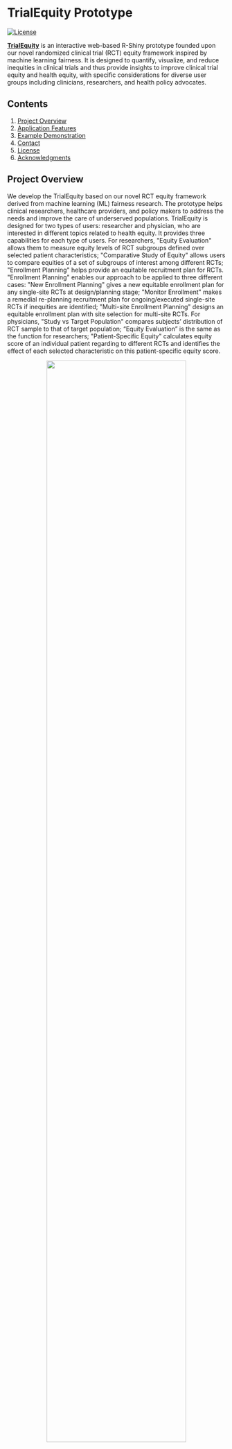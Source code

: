 # TrialEquity Prototype

[![License](https://img.shields.io/badge/License-Apache2-blue.svg)](https://www.apache.org/licenses/LICENSE-2.0) 


[**TrialEquity**]( https://miao-qi-rpi-app.shinyapps.io/TrialEquity/) is an interactive web-based R-Shiny prototype founded upon our novel randomized clinical trial (RCT) equity framework inspired by machine learning fairness. It is designed to quantify, visualize, and reduce inequities in clinical trials and thus provide insights to improve clinical trial equity and health equity, with specific considerations for diverse user groups including clinicians, researchers, and health policy advocates. 


<!-- TABLE OF CONTENTS -->
## Contents

1. [Project Overview](#project-overview)
1. [Application Features](#application-features)
1. [Example Demonstration](#example-demonstration)
1. [Contact](#contact)
1. [License](#license)
1. [Acknowledgments](#acknowledgments)


<!-- ABOUT THE PROJECT -->
## Project Overview
We develop the TrialEquity based on our novel RCT equity framework derived from machine learning (ML) fairness research. The prototype helps clinical
researchers, healthcare providers, and policy makers to address the needs and improve the care of underserved populations. TrialEquity is designed for two types of users: researcher and physician, who are interested in different topics related to health equity. It provides three capabilities for each type of users.
For researchers, "Equity Evaluation" allows them to measure equity levels of RCT subgroups defined over selected patient characteristics; "Comparative Study of
Equity" allows users to compare equities of a set of subgroups of interest among different RCTs; "Enrollment Planning" helps provide an equitable recruitment plan for RCTs. "Enrollment Planning" enables our approach to be applied to three different cases: "New Enrollment Planning" gives a new equitable enrollment plan for any single-site RCTs at design/planning stage; "Monitor Enrollment" makes a remedial re-planning recruitment plan for ongoing/executed single-site RCTs if inequities are identified; "Multi-site Enrollment Planning" designs an equitable enrollment plan with site selection for multi-site RCTs. For physicians, "Study vs Target Population" compares subjects’ distribution of RCT sample to that of target population; “Equity Evaluation” is the same as the function for researchers; "Patient-Specific Equity" calculates equity score of an individual patient regarding to different RCTs and identifies the effect of each selected characteristic on this patient-specific equity score.

<p align="center">
  <img width="80%" height="auto" src="/Figures/toolArch.png">
</p>
<p align="center">
<em>Overview of TrialEquity functionalities.</em>
</p>



### What's the problem?
Within the field of clinical research, there has been ongoing concern that RCTs which lack a diversity of participants may not provide clear evidence of efficacy and safety for new interventions in underrepresented or missing subpopulations. The NIH and other federal agencies have promoted policies and efforts to improve clinical trial recruitment of underserved populations. However, no current technology solutions designed to solve problems related to heath equity exist to systematically evaluate equity of clinical trial participation.


### How can technology help?
Extensive research in ML fairness has created metrics for quantifying inequities in trained ML classification models and for creating novel ML approaches to address these inequities.

Our novel insight is that assignment of a subject to an RCT can be regarded as a classification function that is random. Applying ML-fairness metrics to this classification problem creates novel inequity metrics for RCTs and other clinical studies. The inequity metrics capture how well the actual assignment of subjects to an RCT matches of a hypothetical random assignment. Based on these metrics, ML could help the user rapidly visualize the analyze inequities of different subgroups from multiple RCTs and provide a new plan or remedial solution to improve the trial and health equity.


### The solution
We compare the observed rate in the RCT for the subgroup to the hypothetical ideal rate in an equitable RCT in which patients are assigned truly randomly to the clinical trial.  By considering assignment to the clinical trial as a random classification function, we develop standardized metrics based on variations of ML fairness metrics, such as "Log Disparity." The resulting metrics are functions of disease-specific observed and ideal rates of assignment of protected subgroups to the RCT. The new equitable and remedial recruitment plans are calculated to minimize the violation of the metric thresholds and the inequity values.

We also proposed a multi-objective goal-programming (GP) model for equitable enrollment planning and monitoring based on our equity framework. Guided by the scientific aims of the study, our GP model explicitly models equitable representation as a goal in enrollment and allows researchers to set goal preferences/priorities that best fit the applied scenario and learn from intermediate analysis to obtain a more satisfying solution eventually. Enrollments goals for subgroups defined on the basis of sex/gender, race/ethnicity, age, or other desired characteristics are defined using surveillance datasets.
Thus, the GP modeling process provides justification in terms of a representative sample required by NIH and IRB evaluation to perform valid analysis. It also incorporates lower bounds on subgroup sizes to ensure that the study has sufficient power to determine subgroup differences.

Building on our equity framework, which can systematically evaluate how significantly different the characteristics of the cohort participating in clinical trials are from population-level, disease-specific estimates of those characteristics in national samples, we have implemented a web-based TrialEquity prototype to address the equity problem of clinical research for diverse user groups, and thus promote health equity. Since most medically underserved populations are heterogeneous in composition, our prototype allows for the multivariate analysis on different numbers of population characteristics, which provides more precise and profound insights on equity issue of poor and underserved populations in clinical research. For example, an intervention beneficial for White participants may produce different health outcomes if the gender or age of the same White subjects are taken into account.




## Application Features

You can run the example studies on [**TrialEquity**]( https://miao-qi-rpi-app.shinyapps.io/TrialEquity/).

The tool can
1. Compare the RCT distribution with the target population distribution
2. Measure inequity in randomized clinical trials
3. Visualize inequity for subgroups
4. Compare inequities among studies
5. Design new equitable recruitment plans for RCTs
6. Provide remedial plans for inequitable executed/ongoing RCTs
7. Evaluate individual patient equity


## Example Demonstration
We apply the proposed RCT equity metrics to a real RCT, "Action to Control Cardiovascular Risk in Diabetes (**ACCORD**)", for type 2 diabetes and two RCTs,  "Antihypertensive and Lipid-Lowering Treatment to Prevent Heart AttackTrial (**ALLHAT**)" and "Systolic Blood Pressure Intervention Trial (**SPRINT**)", for hypertension. All sample data are obtained from [Biologic Specimen and Data Repositories Information Coordinating Center (BioLINCC)](https://biolincc.nhlbi.nih.gov/home/).

TrialEquity is designed for two types of users, researchers and physicians, to perform different tasks based on different interests of the users. To start the
analysis, users should indicate a user type based on their roles.
<p align="center">
  <img width="80%" height="auto" src="/Figures/userType.png">
</p>
<p align="center">
<em>User type selection of TrialEquity.</em>
</p>

The following three figures are snapshots of the target population information and RCT upload page. The application allows user to upload multiple target population datasets and RCT datasets for different diseases and to apply single RCT evaluation and multiple RCTs analysis at the same time. 
<p align="center">
  <img width="80%" height="auto" src="/Figures/targetUpload.png">
  <img width="80%" height="auto" src="/Figures/targetUpload2.png">
</p>
<p align="center">
<em>Upload page for target population information in TrialEquity. Top: Default target population estimated from NHANES. Bottom: User-uploaded target population file.</em>
</p>

<p align="center">
  <img width="80%" height="auto" src="/Figures/rctUpload.png">
</p>
<p align="center">
<em>Upload page for RCT information in TrialEquity.</em>
</p>


The two figures below demonstrate the distributions of patients from different gender, age, race/ethnicity, and education level groups in ACCORD and the target population (i.e., U.S. adults with type 2 diabetes). The figures clearly identify that young patients are missing from the clinical trial. Also, the higher red bin shows that the subgroup may be overrepresented in the RCT (e.g., non-Hispanic black female participants who are 45-64 years-old and have high school degree), while the higher green bin shows that the subgroup has the potential to be underrepresented in the RCT (e.g., Hispanic female participants aged 45-64 and do not graduate from high school). The wider green bin means that the subgroup is missing from the clinical trial (e.g., female participants aged 18-44). As shown in the top figure, the plot is interactive and the detailed group information will show up when the mouse hovers on the bin. More interactive functions are shown on the up-right corner on the bottom figure. For example, when the distributions are characterized by a large number of attributes, some bins are too small to be examined and the "zoom in" function can perfectly solve this problem.
<p align="center">
  <img width="80%" height="auto%" src="/Figures/studyVStarget.png">
</p>
<p align="center">
<em>Interactive distributions of subgroups defined over gender, age, race/ethnicity, and education level in both target population and RCT.</em>
</p>


<p align="center">
  <img width="80%" height="auto" src="/Figures/studyVStarget3.png">
</p>
<p align="center">
<em>Using zoom in function to examine distributions of subgroups defined over gender, age, race/ethnicity, and education level in both target population and RCT.</em>
</p>

A summary on RCT and target populations are provided for users to overview, as shown in the figure below.

<p align="center">
  <img width="80%" height="auto" src="/Figures/studyVStarget2.png">
</p>
<p align="center">
<em>Summary data of subgroups defined over gender, age, race/ethnicity, and education level in both target population and RCT.</em>
</p>

We created a visualization using different colors to represent different equity levels. As defined in the following figure, dark red represents the subgroups absent from the RCT; light orange and orange red indicate that subgroups are underrepresented or highly underrepresented in the study cohort relative to the target population; light and blue specify the potentially overrepresented or highly overrepresented subgroups; teal shows the subgroup is either equitably represented or has no significant difference; dark grey indicates that no individuals with selected protected attributes exist in estimated target population; light grey indicates absent subgroup in both estimated target population and study cohort.

<p align="center">
  <img width="60%" height="auto" src="/Figures/colorLegend.png">
</p>
<p align="center">
<em>Color representation of inequity levels</em>
</p>

The next figure presents the equity levels of subgroups defined by race/ethnicity, gender, BMI, and fasting glucose level from the inner ring to the outer ring using the Log Disparity metric. By hovering the mouse on a subgroup area of interest on the sunburst, the equity label, ideal rate, observed rate, and real number of participants of the subgroup will show on the screen. Additionally, by clicking in subgroup area on the sunburst, the corresponding math function of observed rates will show on the right side of the screen. The green line indicates the ideal rate and the brown line indicates the current RCT observed rate on the figure. The order of attributes shown above the sunburst figure can be rearranged to generate different figures for other subgroups. Also, additional equity metrics including Normalized Parity can be applied for evaluation.

<p align="center">
  <img width="80%" height="auto" src="/Figures/equityEvaluation.png">
  <img width="80%" height="auto" src="/Figures/equityEvaluationReport.png">
</p>
<p align="center">
<em>Equity score of subgroups defined over race/ethnicity, gender, BMI, and fasting glucose level, with the corresponding function of observed rate for subgroup Hispanic male susbjects who are overweight and have fasting glucose >=126 mg/dL in ACCORD, with significance level = 0.05, lower equity threshold = 0.2, and upper equity threshold = 0.4. Top: Visualization results. Bottom: Automatically generated report for the selected subgroup.</em>
</p>


The two figure below compare two RCTs, SPRINT and ALLHAT, of hypertension on univariate analysis. We can first compare the equity levels by colors and then go to details by examining the numerical values of equity. For the two RCTs shown here, the ALLHAT RCT is more equitable than the SPRINT regarding to attributes such as gender since more subgroups are fallen into the equitable level and have lower values. A meaningful comparison usually happens for studies of the same disease.
<p align="center">
  <img width="80%" height="auto" src="/Figures/comparativeResults.png">
</p>
<p align="center">
<em>Study comparison on univariate analysis between two hypertension RCTs on patient demongraphic and clinical characteristics.</em>
</p>

Our application can design an equitable recruitment plan for new studies with the given expected number of participants and the attributes that are interested by the researchers. The result is displayed as a table for each subgroup. The sunburst figure will show the equity level of this new plan. The following figures clearly shows that the new recruitment plan is equitable for all subgroups. 
<p align="center">
  <img width="80%" height="auto" src="/Figures/newPlanTable.png">
  <img width="80%" height="auto" src="/Figures/newPlanSunburst.png">
</p>
<p align="center">
<em>New recruitment plan for the ACCORD of 2000 participants with protected attributes gender and race/ethnicity using Log Disparity metric. Top: Detailed new plan. Bottom: Equity analysis results visualization.</em>
</p>

Additionally, TrialEquity supports the monitoring and remediation of enrollment target deviations in clinical research to ensure diverse patient populations, including previously underrepresented subgroups, to be adequately represented in the RCTs. TrialEquity can indicate any subgroup access challenges to the
study. Our real-time evaluation could enforce an optimal representativeness of patients.
<p align="center">
  <img width="80%" height="auto" src="/Figures/monitorPlanTable.png">
  <img width="80%" height="auto" src="/Figures/monitorPlanSunburst.png">
</p>
<p align="center">
<em>Remediation enrollment plan of 2000 new participants for the ACCORD with protected attributes gender and race/ethnicity using Log Disparity metric. Top: Detailed remediation plan. Bottom: Comparison of equity levels before and after remediation.</em> 
</p>

If the trial requires recruitment from multiple clinical centers, TrialEquity will provide both the overall enrollment plan and the site-level plans.
<p align="center">
  <img width="80%" height="auto" src="/Figures/multi_site_overall.png">
  <img width="80%" height="auto" src="/Figures/multi_site_sitelevel.png">
</p>
<p align="center">
<em>New recruitment plan for the SPRINT of 9361 participants with protected attributes gender and race/ethnicity using Log Disparity metric. Top: Overall plan. Bottom: Site-level plans.</em>
</p>

Finally, the application assesses the equity condition of an individual patient. The following snapshots shows that a patient who is female, Hispanic, and obese is highly underrepresented in the RCT with an equity score -1.0953. The diverging bar chart analyzes that the inequitable situation is mainly caused by the race/ethnicity factor "Hispanic", and also her gender.

<p align="center">
  <img width="80%" height="auto" src="/Figures/patientScore.png">
</p>
<p align="center">
<em>Individual patient equity analysis for a female Hispanic subject who is obese. Top: Patient equity score. Bottom: Detailed analysis on potential contributing patient characteristics for inequity. </em>
</p>




<!-- CONTACT -->
## Contact

Miao Qi  - qim@rpi.edu / qimiaorpi@gmail.com

Project Link: [ClinicalTrialEquity](https://github.com/TheRensselaerIDEA/TrialEquityApplication)

## License

This project is licensed under the Apache 2 License

## Acknowledgments

* This work was primarily funded by IBM Research AI Horizons Network with the Rensselaer Institute for Data Exploration and Applications (IDEA)
